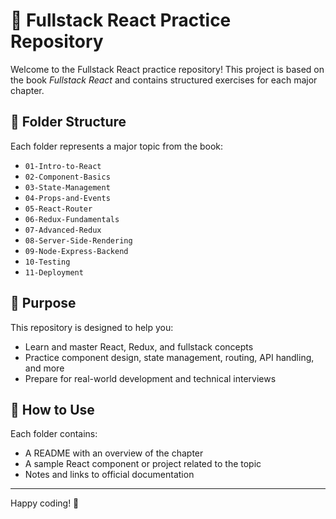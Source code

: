 # 📘 Fullstack React Practice Repository

Welcome to the Fullstack React practice repository! This project is based on the book _Fullstack React_ and contains structured exercises for each major chapter.

## 📂 Folder Structure

Each folder represents a major topic from the book:

- `01-Intro-to-React`
- `02-Component-Basics`
- `03-State-Management`
- `04-Props-and-Events`
- `05-React-Router`
- `06-Redux-Fundamentals`
- `07-Advanced-Redux`
- `08-Server-Side-Rendering`
- `09-Node-Express-Backend`
- `10-Testing`
- `11-Deployment`

## 🚀 Purpose

This repository is designed to help you:

- Learn and master React, Redux, and fullstack concepts
- Practice component design, state management, routing, API handling, and more
- Prepare for real-world development and technical interviews

## 🧠 How to Use

Each folder contains:

- A README with an overview of the chapter
- A sample React component or project related to the topic
- Notes and links to official documentation

---

Happy coding! 🎯
